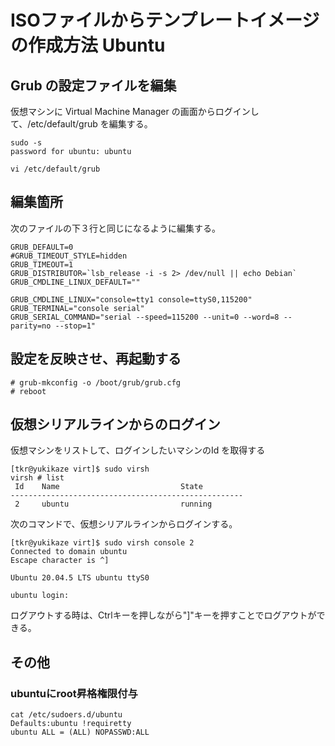 # ISOファイルからテンプレートイメージの作成方法 Ubuntu


## Grub の設定ファイルを編集

仮想マシンに Virtual Machine Manager の画面からログインして、/etc/default/grub を編集する。


~~~
sudo -s
password for ubuntu: ubuntu

vi /etc/default/grub
~~~


## 編集箇所

次のファイルの下３行と同じになるように編集する。

~~~file:/etc/default/grub
GRUB_DEFAULT=0
#GRUB_TIMEOUT_STYLE=hidden
GRUB_TIMEOUT=1
GRUB_DISTRIBUTOR=`lsb_release -i -s 2> /dev/null || echo Debian`
GRUB_CMDLINE_LINUX_DEFAULT=""

GRUB_CMDLINE_LINUX="console=tty1 console=ttyS0,115200"
GRUB_TERMINAL="console serial"
GRUB_SERIAL_COMMAND="serial --speed=115200 --unit=0 --word=8 --parity=no --stop=1"
~~~


## 設定を反映させ、再起動する

~~~
# grub-mkconfig -o /boot/grub/grub.cfg
# reboot
~~~



## 仮想シリアルラインからのログイン

仮想マシンをリストして、ログインしたいマシンのId を取得する

~~~
[tkr@yukikaze virt]$ sudo virsh 
virsh # list
 Id    Name                           State
----------------------------------------------------
 2     ubuntu                         running
~~~

次のコマンドで、仮想シリアルラインからログインする。

~~~
[tkr@yukikaze virt]$ sudo virsh console 2
Connected to domain ubuntu
Escape character is ^]

Ubuntu 20.04.5 LTS ubuntu ttyS0

ubuntu login: 
~~~

ログアウトする時は、Ctrlキーを押しながら"]"キーを押すことでログアウトができる。





## その他


### ubuntuにroot昇格権限付与

~~~
cat /etc/sudoers.d/ubuntu
Defaults:ubuntu !requiretty
ubuntu ALL = (ALL) NOPASSWD:ALL
~~~

